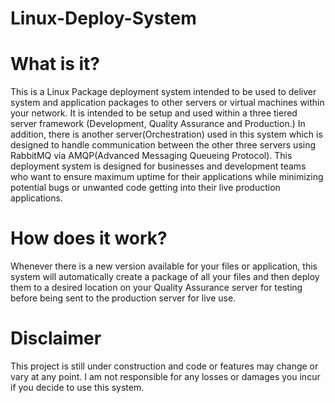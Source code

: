 # Linux-Deploy-System

# What is it?
This is a Linux Package deployment system intended to be used to deliver system and application packages to other servers or virtual machines within your network. It is intended to be setup and used within a three tiered server framework (Development, Quality Assurance and Production.) In addition, there is another server(Orchestration) used in this system which is designed to handle communication between the other three servers using RabbitMQ via AMQP(Advanced Messaging Queueing Protocol). This deployment system is designed for businesses and development teams who want to ensure maximum uptime for their applications while minimizing potential bugs or unwanted code getting into their live production applications.


# How does it work?
Whenever there is a new version available for your files or application, this system will automatically create a package of all your files and then deploy them to a desired location on your Quality Assurance server for testing before being sent to the production server for live use.

# Disclaimer
This project is still under construction and code or features may change or vary at any point. I am not responsible for any losses or damages you incur if you decide to use this system.

